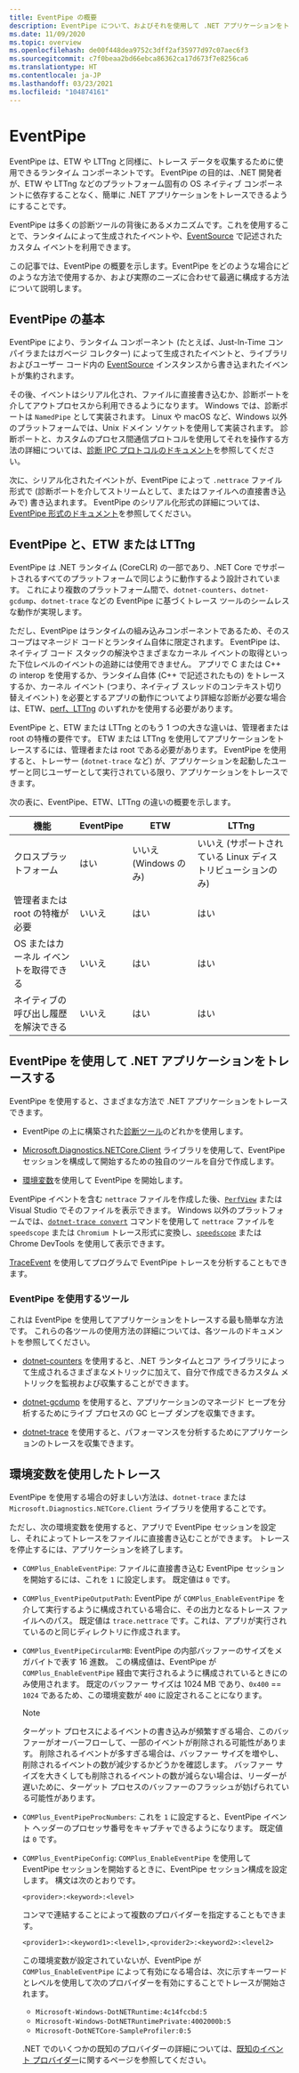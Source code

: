 ```yaml
---
title: EventPipe の概要
description: EventPipe について、およびそれを使用して .NET アプリケーションをトレースし、パフォーマンスの問題を診断する方法について説明します。
ms.date: 11/09/2020
ms.topic: overview
ms.openlocfilehash: de00f448dea9752c3dff2af35977d97c07aec6f3
ms.sourcegitcommit: c7f0beaa2bd66ebca86362ca17d673f7e8256ca6
ms.translationtype: HT
ms.contentlocale: ja-JP
ms.lasthandoff: 03/23/2021
ms.locfileid: "104874161"
---
```

# <a name="eventpipe"></a>EventPipe

EventPipe は、ETW や LTTng と同様に、トレース データを収集するために使用できるランタイム コンポーネントです。 EventPipe の目的は、.NET 開発者が、ETW や LTTng などのプラットフォーム固有の OS ネイティブ コンポーネントに依存することなく、簡単に .NET アプリケーションをトレースできるようにすることです。

EventPipe は多くの診断ツールの背後にあるメカニズムです。これを使用することで、ランタイムによって生成されたイベントや、[EventSource](xref:System.Diagnostics.Tracing.EventSource) で記述されたカスタム イベントを利用できます。

この記事では、EventPipe の概要を示します。EventPipe をどのような場合にどのような方法で使用するか、および実際のニーズに合わせて最適に構成する方法について説明します。

## <a name="eventpipe-basics"></a>EventPipe の基本

EventPipe により、ランタイム コンポーネント (たとえば、Just-In-Time コンパイラまたはガベージ コレクター) によって生成されたイベントと、ライブラリおよびユーザー コード内の [EventSource](xref:System.Diagnostics.Tracing.EventSource) インスタンスから書き込まれたイベントが集約されます。

その後、イベントはシリアル化され、ファイルに直接書き込むか、診断ポートを介してアウトプロセスから利用できるようになります。 Windows では、診断ポートは `NamedPipe` として実装されます。 Linux や macOS など、Windows 以外のプラットフォームでは、Unix ドメイン ソケットを使用して実装されます。 診断ポートと、カスタムのプロセス間通信プロトコルを使用してそれを操作する方法の詳細については、[診断 IPC プロトコルのドキュメント](https://github.com/dotnet/diagnostics/blob/main/documentation/design-docs/ipc-protocol.md)を参照してください。

次に、シリアル化されたイベントが、EventPipe によって `.nettrace` ファイル形式で (診断ポートを介してストリームとして、またはファイルへの直接書き込みで) 書き込まれます。 EventPipe のシリアル化形式の詳細については、[EventPipe 形式のドキュメント](https://github.com/microsoft/perfview/blob/master/src/TraceEvent/EventPipe/EventPipeFormat.md)を参照してください。

## <a name="eventpipe-vs-etwlttng"></a>EventPipe と、ETW または LTTng

EventPipe は .NET ランタイム (CoreCLR) の一部であり、.NET Core でサポートされるすべてのプラットフォームで同じように動作するよう設計されています。 これにより複数のプラットフォーム間で、`dotnet-counters`、`dotnet-gcdump`、`dotnet-trace` などの EventPipe に基づくトレース ツールのシームレスな動作が実現します。

ただし、EventPipe はランタイムの組み込みコンポーネントであるため、そのスコープはマネージド コードとランタイム自体に限定されます。 EventPipe は、ネイティブ コード スタックの解決やさまざまなカーネル イベントの取得といった下位レベルのイベントの追跡には使用できません。 アプリで C または C++ の interop を使用するか、ランタイム自体 (C++ で記述されたもの) をトレースするか、カーネル イベント (つまり、ネイティブ スレッドのコンテキスト切り替えイベント) を必要とするアプリの動作についてより詳細な診断が必要な場合は、ETW、[perf、LTTng](./trace-perfcollect-lttng.md) のいずれかを使用する必要があります。

EventPipe と、ETW または LTTng とのもう 1 つの大きな違いは、管理者または root の特権の要件です。 ETW または LTTng を使用してアプリケーションをトレースするには、管理者または root である必要があります。 EventPipe を使用すると、トレーサー (`dotnet-trace` など) が、アプリケーションを起動したユーザーと同じユーザーとして実行されている限り、アプリケーションをトレースできます。

次の表に、EventPipe、ETW、LTTng の違いの概要を示します。

|機能|EventPipe|ETW|LTTng|
|-------|---------|---|-----------|
|クロスプラットフォーム|はい|いいえ (Windows のみ)|いいえ (サポートされている Linux ディストリビューションのみ)|
|管理者または root の特権が必要|いいえ|はい|はい|
|OS またはカーネル イベントを取得できる|いいえ|はい|はい|
|ネイティブの呼び出し履歴を解決できる|いいえ|はい|はい|

## <a name="use-eventpipe-to-trace-your-net-application"></a>EventPipe を使用して .NET アプリケーションをトレースする

EventPipe を使用すると、さまざまな方法で .NET アプリケーションをトレースできます。

* EventPipe の上に構築された[診断ツール](#tools-that-use-eventpipe)のどれかを使用します。

* [Microsoft.Diagnostics.NETCore.Client](https://github.com/dotnet/diagnostics/blob/main/documentation/diagnostics-client-library-instructions.md) ライブラリを使用して、EventPipe セッションを構成して開始するための独自のツールを自分で作成します。

* [環境変数](#trace-using-environment-variables)を使用して EventPipe を開始します。

EventPipe イベントを含む `nettrace` ファイルを作成した後、[`PerfView`](https://github.com/Microsoft/perfview#perfview-overview) または Visual Studio でそのファイルを表示できます。 Windows 以外のプラットフォームでは、[`dotnet-trace convert`](./dotnet-trace.md#dotnet-trace-convert) コマンドを使用して `nettrace` ファイルを `speedscope` または `Chromium` トレース形式に変換し、[`speedscope`](https://www.speedscope.app/) または Chrome DevTools を使用して表示できます。

[TraceEvent](https://github.com/Microsoft/perfview/blob/master/documentation/TraceEvent/TraceEventLibrary.md) を使用してプログラムで EventPipe トレースを分析することもできます。

### <a name="tools-that-use-eventpipe"></a>EventPipe を使用するツール

これは EventPipe を使用してアプリケーションをトレースする最も簡単な方法です。 これらの各ツールの使用方法の詳細については、各ツールのドキュメントを参照してください。

* [dotnet-counters](./dotnet-counters.md) を使用すると、.NET ランタイムとコア ライブラリによって生成されるさまざまなメトリックに加えて、自分で作成できるカスタム メトリックを監視および収集することができます。

* [dotnet-gcdump](./dotnet-gcdump.md) を使用すると、アプリケーションのマネージド ヒープを分析するためにライブ プロセスの GC ヒープ ダンプを収集できます。

* [dotnet-trace](./dotnet-trace.md) を使用すると、パフォーマンスを分析するためにアプリケーションのトレースを収集できます。

## <a name="trace-using-environment-variables"></a>環境変数を使用したトレース

EventPipe を使用する場合の好ましい方法は、`dotnet-trace` または `Microsoft.Diagnostics.NETCore.Client` ライブラリを使用することです。

ただし、次の環境変数を使用すると、アプリで EventPipe セッションを設定し、それによってトレースをファイルに直接書き込むことができます。 トレースを停止するには、アプリケーションを終了します。

* `COMPlus_EnableEventPipe`: ファイルに直接書き込む EventPipe セッションを開始するには、これを `1` に設定します。 既定値は `0` です。

* `COMPlus_EventPipeOutputPath`: EventPipe が `COMPlus_EnableEventPipe` を介して実行するように構成されている場合に、その出力となるトレース ファイルへのパス。 既定値は `trace.nettrace` です。これは、アプリが実行されているのと同じディレクトリに作成されます。

* `COMPlus_EventPipeCircularMB`: EventPipe の内部バッファーのサイズをメガバイトで表す 16 進数。 この構成値は、EventPipe が `COMPlus_EnableEventPipe` 経由で実行されるように構成されているときにのみ使用されます。 既定のバッファー サイズは 1024 MB であり、`0x400` == `1024` であるため、この環境変数が `400` に設定されることになります。

  > [!NOTE]
  > ターゲット プロセスによるイベントの書き込みが頻繁すぎる場合、このバッファーがオーバーフローして、一部のイベントが削除される可能性があります。 削除されるイベントが多すぎる場合は、バッファー サイズを増やし、削除されるイベントの数が減少するかどうかを確認します。 バッファー サイズを大きくしても削除されるイベントの数が減らない場合は、リーダーが遅いために、ターゲット プロセスのバッファーのフラッシュが妨げられている可能性があります。

* `COMPlus_EventPipeProcNumbers`: これを `1` に設定すると、EventPipe イベント ヘッダーのプロセッサ番号をキャプチャできるようになります。 既定値は `0` です。

* `COMPlus_EventPipeConfig`: `COMPlus_EnableEventPipe` を使用して EventPipe セッションを開始するときに、EventPipe セッション構成を設定します。
  構文は次のとおりです。

  `<provider>:<keyword>:<level>`

  コンマで連結することによって複数のプロバイダーを指定することもできます。

  `<provider1>:<keyword1>:<level1>,<provider2>:<keyword2>:<level2>`

  この環境変数が設定されていないが、EventPipe が `COMPlus_EnableEventPipe` によって有効になる場合は、次に示すキーワードとレベルを使用して次のプロバイダーを有効にすることでトレースが開始されます。

  - `Microsoft-Windows-DotNETRuntime:4c14fccbd:5`
  - `Microsoft-Windows-DotNETRuntimePrivate:4002000b:5`
  - `Microsoft-DotNETCore-SampleProfiler:0:5`

  .NET でのいくつかの既知のプロバイダーの詳細については、[既知のイベント プロバイダー](./well-known-event-providers.md)に関するページを参照してください。
